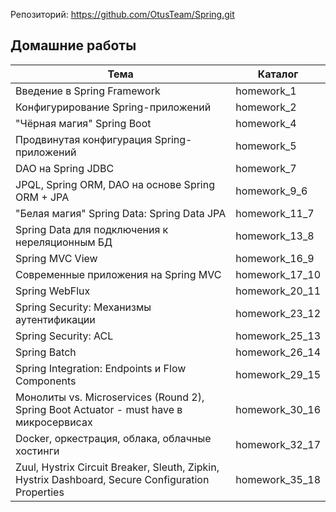 
Репозиторий: https://github.com/OtusTeam/Spring.git 

## Домашние работы

| Тема | Каталог |
| ------ | ------ | 
| Введение в Spring Framework | homework_1 |
| Конфигурирование Spring-приложений | homework_2 |
| "Чёрная магия" Spring Boot | homework_4 |
| Продвинутая конфигурация Spring-приложений | homework_5 |
| DAO на Spring JDBC | homework_7 |
| JPQL, Spring ORM, DAO на основе Spring ORM + JPA | homework_9_6 |
| "Белая магия" Spring Data: Spring Data JPA | homework_11_7 |
| Spring Data для подключения к нереляционным БД | homework_13_8 |
| Spring MVC View | homework_16_9 |
| Современные приложения на Spring MVC | homework_17_10 |
| Spring WebFlux | homework_20_11 |
| Spring Security: Механизмы аутентификации | homework_23_12 |
| Spring Security: ACL  | homework_25_13 |
| Spring Batch | homework_26_14 |
| Spring Integration: Endpoints и Flow Components | homework_29_15 |
| Монолиты vs. Microservices (Round 2), Spring Boot Actuator - must have в микросервисах | homework_30_16 |
| Docker, оркестрация, облака, облачные хостинги | homework_32_17 |
| Zuul, Hystrix Circuit Breaker, Sleuth, Zipkin, Hystrix Dashboard, Secure Configuration Properties | homework_35_18 |
